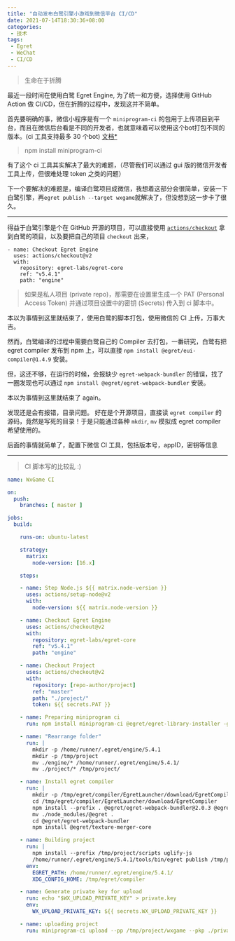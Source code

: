 ```yaml
---
title: "自动发布白鹭引擎小游戏到微信平台 CI/CD"
date: 2021-07-14T18:30:36+08:00
categories:
 - 技术
tags:
 - Egret
 - WeChat
 - CI/CD
---
```


> 生命在于折腾

最近一段时间在使用白鹭 Egret Engine, 为了统一和方便，选择使用 GitHub Action 做 CI/CD，但在折腾的过程中，发现这并不简单。

首先要明确的事，微信小程序是有一个 `miniprogram-ci` 的包用于上传项目到平台，而且在微信后台看是不同的开发者，也就意味着可以使用这个bot打包不同的版本。(ci 工具支持最多 30 个bot) [文档*](https://developers.weixin.qq.com/miniprogram/dev/devtools/ci.html)

> npm install miniprogram-ci

有了这个 ci 工具其实解决了最大的难题，（尽管我们可以通过 gui 版的微信开发者工具上传，但很难处理 token 之类的问题）

下一个要解决的难题是，编译白鹭项目成微信，我想着这部分会很简单，安装一下白鹭引擎，再`egret publish --target wxgame`就解决了，但没想到这一步卡了很久。

---

得益于白鹭引擎是个在 GitHub 开源的项目，可以直接使用 [`actions/checkout`](https://github.com/actions/checkout) 拿到白鹭的项目，以及要把自己的项目 `checkout` 出来，

```
- name: Checkout Egret Engine
  uses: actions/checkout@v2
  with:
    repository: egret-labs/egret-core
    ref: "v5.4.1"
    path: "engine"
```

> 如果是私人项目 (private repo)，那需要在设置里生成一个 PAT (Personal Access Token) 并通过项目设置中的密钥 (Secrets) 传入到 ci 脚本中。

本以为事情到这里就结束了，使用白鹭的脚本打包，使用微信的 CI 上传，万事大吉。

然而，白鹭编译的过程中需要白鹭自己的 Compiler 去打包，一番研究，白鹭有把 egret compiler 发布到 npm 上，可以直接 `npm install @egret/eui-compiler@1.4.9` 安装。

但，这还不够，在运行的时候，会报缺少 `egret-webpack-bundler` 的错误，找了一圈发现也可以通过 `npm install @egret/egret-webpack-bundler` 安装。

本以为事情到这里就结束了 again。

发现还是会有报错，目录问题。 好在是个开源项目，直接读 `egret compiler` 的源码，竟然是写死的目录！于是只能通过各种 `mkdir`, `mv` 模拟成 egret compiler 希望使用的。

后面的事情就简单了，配置下微信 CI 工具，包括版本号，appID，密钥等信息

---

 > CI 脚本写的比较乱 :)

```yml
name: WxGame CI

on:
  push:
    branches: [ master ]

jobs:
  build:

    runs-on: ubuntu-latest

    strategy:
      matrix:
        node-version: [16.x]

    steps:

    - name: Step Node.js ${{ matrix.node-version }}
      uses: actions/setup-node@v2
      with:
        node-version: ${{ matrix.node-version }}

    - name: Checkout Egret Engine
      uses: actions/checkout@v2
      with:
        repository: egret-labs/egret-core
        ref: "v5.4.1"
        path: "engine"

    - name: Checkout Project
      uses: actions/checkout@v2
      with:
        repository: [repo-author/project]
        ref: "master"
        path: "./project/"
        token: ${{ secrets.PAT }}

    - name: Preparing miniprogram ci
      run: npm install miniprogram-ci @egret/egret-library-installer -g

    - name: "Rearrange folder"
      run: |
        mkdir -p /home/runner/.egret/engine/5.4.1
        mkdir -p /tmp/project
        mv ./engine/* /home/runner/.egret/engine/5.4.1/
        mv ./project/* /tmp/project/

    - name: Install egret compiler
      run: |
        mkdir -p /tmp/egret/compiler/EgretLauncher/download/EgretCompiler
        cd /tmp/egret/compiler/EgretLauncher/download/EgretCompiler
        npm install --prefix . @egret/egret-webpack-bundler@2.0.3 @egret/eui-compiler@1.4.9
        mv ./node_modules/@egret .
        cd @egret/egret-webpack-bundler
        npm install @egret/texture-merger-core

    - name: Building project
      run: |
        npm install --prefix /tmp/project/scripts uglify-js
        /home/runner/.egret/engine/5.4.1/tools/bin/egret publish /tmp/project --target wxgame
      env:
        EGRET_PATH: /home/runner/.egret/engine/5.4.1/
        XDG_CONFIG_HOME: /tmp/egret/compiler

    - name: Generate private key for upload
      run: echo "$WX_UPLOAD_PRIVATE_KEY" > private.key
      env:
        WX_UPLOAD_PRIVATE_KEY: ${{ secrets.WX_UPLOAD_PRIVATE_KEY }}

    - name: uploading project
      run: miniprogram-ci upload --pp /tmp/project/wxgame --pkp ./private.key --appid APP_ID --uv APP_VERSION --ud "${{ github.event.head_commit.message }}" -r 1 --enable-es6 true  --pt miniGame
```

